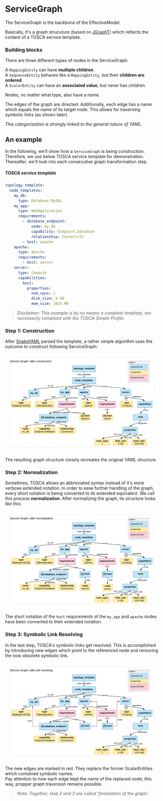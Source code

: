 # ServiceGraph

The ServiceGraph is the backbone of the EffectiveModel.

Basically, it's a graph strucuture (based on [JGraphT](jgrapht.org/)) which reflects the content of a TOSCA service template.

### Building blocks
There are three different types of nodes in the ServiceGraph:

A `MappingEntity` can have **multiple children**.  
A `SequenceEntity` behaves like a `MappingEntity`, but their **children are ordered**.  
A `ScalarEntity` can have an **associated value**, but never has children.  

Nodes, no matter what type, also have a name.  

The edges of the graph are directed. 
Additionally, each edge has a name which equals the name of its target node. 
This allows for traversing symbolic links (as shown later).

*This categorization is strongly linked to the general nature of YAML*. 

## An example
In the following, we'll show how a `ServiceGraph` is being construction. Therefore, we use below TOSCA service template for demonstration. Thereafter, we'll look into each consecutive graph transformation step.

##### TOSCA service template
```yml
topology_template:
  node_templates:
    my_db:
      type: Database.MySQL
    my_app:
      type: WebApplication
      requirements:
        - database_endpoint:
            node: my_db
            capability: Endpoint.Database
            relationship: ConnectsTo
        - host: apache
    apache:
      type: Apache
      requirements:
        - host: server
    server:
      type: Compute
      capabilities:
        host:
          properties:
            num_cpus: 1
            disk_size: 4 GB
            mem_size: 1024 MB
```
>*Disclaimer: This example is by no means a complete template, nor necessarily compliant with the TOSCA Simple Profile.*

### Step 1: Construction
After [SnakeYAML](https://bitbucket.org/asomov/snakeyaml) parsed the template, a rather simple algorithm uses the outcome to construct following ServiceGraph:

![ServiceGraph, after construction](img/servicegraph_construction.png)

The resulting graph structure closely recreates the original YAML structure.

### Step 2: Normalization
Sometimes, TOSCA allows an abbreviated syntax instead of it's more verbose extended notation.
In order to ease further handling of the graph, every short notation is being converted to its extended equivalent. We call this process **normalization**.
After normalizing the graph, its structure looks like this:

![ServiceGraph, after normalization](img/servicegraph_normalization.png)

The short notation of the `host` requirements of the `my_app` and `apache` nodes have been converted to their extended notation.

### Step 3: Symbolic Link Resolving
In the last step, TOSCA's symbolic links get resolved. This is accomplished by introducing new edges which point to the referenced node and removing the now obsolete symbolic link. 

![ServiceGraph, after resolving symbolic links](img/servicegraph_resolve-links.png)

The new edges are marked in red. 
They replace the former ScalarEntities which contained symbolic names.  
Pay attention to how each edge kept the name of the replaced node; 
this way, propper graph traversion remains possible.

>*Note: Together, step 2 and 3 are called 'finalization of the graph'.*

